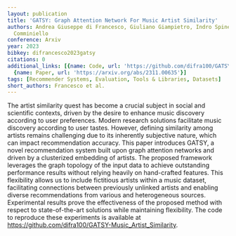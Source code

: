```yaml
---
layout: publication
title: 'GATSY: Graph Attention Network For Music Artist Similarity'
authors: Andrea Giuseppe di Francesco, Giuliano Giampietro, Indro Spinelli, Danilo
  Comminiello
conference: Arxiv
year: 2023
bibkey: difrancesco2023gatsy
citations: 0
additional_links: [{name: Code, url: 'https://github.com/difra100/GATSY-Music_Artist_Similarity.'},
  {name: Paper, url: 'https://arxiv.org/abs/2311.00635'}]
tags: [Recommender Systems, Evaluation, Tools & Libraries, Datasets]
short_authors: Francesco et al.
---
```

The artist similarity quest has become a crucial subject in social and scientific contexts, driven by the desire to enhance music discovery according to user preferences. Modern research solutions facilitate music discovery according to user tastes. However, defining similarity among artists remains challenging due to its inherently subjective nature, which can impact recommendation accuracy. This paper introduces GATSY, a novel recommendation system built upon graph attention networks and driven by a clusterized embedding of artists. The proposed framework leverages the graph topology of the input data to achieve outstanding performance results without relying heavily on hand-crafted features. This flexibility allows us to include fictitious artists within a music dataset, facilitating connections between previously unlinked artists and enabling diverse recommendations from various and heterogeneous sources. Experimental results prove the effectiveness of the proposed method with respect to state-of-the-art solutions while maintaining flexibility. The code to reproduce these experiments is available at https://github.com/difra100/GATSY-Music_Artist_Similarity.